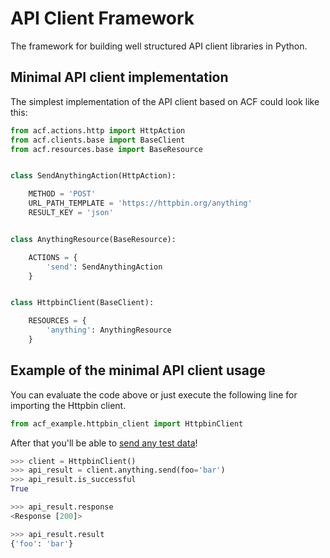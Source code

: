 # API Client Framework

The framework for building well structured API client libraries in Python.

## Minimal API client implementation

The simplest implementation of the API client based on ACF could look like this:

```python
from acf.actions.http import HttpAction
from acf.clients.base import BaseClient
from acf.resources.base import BaseResource


class SendAnythingAction(HttpAction):

    METHOD = 'POST'
    URL_PATH_TEMPLATE = 'https://httpbin.org/anything'
    RESULT_KEY = 'json'


class AnythingResource(BaseResource):

    ACTIONS = {
        'send': SendAnythingAction
    }


class HttpbinClient(BaseClient):

    RESOURCES = {
        'anything': AnythingResource
    }
```

## Example of the minimal API client usage

You can evaluate the code above or just execute the following line for importing the Httpbin client.

```python
from acf_example.httpbin_client import HttpbinClient
```

After that you'll be able to [send any test data](http://httpbin.org/#/Anything/post_anything)!

```python
>>> client = HttpbinClient()
>>> api_result = client.anything.send(foo='bar')
>>> api_result.is_successful
True

>>> api_result.response
<Response [200]>

>>> api_result.result
{'foo': 'bar'}
```
